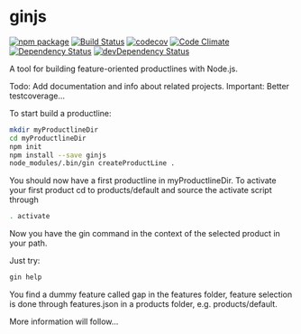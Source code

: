# ginjs
[![npm package](https://img.shields.io/npm/v/ginjs.svg?style=flat-square)](https://www.npmjs.org/package/ginjs)
[![Build Status](https://travis-ci.org/WiRai/ginjs.svg?branch=master)](https://travis-ci.org/WiRai/ginjs)
[![codecov](https://codecov.io/gh/WiRai/ginjs/branch/master/graph/badge.svg)](https://codecov.io/gh/WiRai/ginjs)
[![Code Climate](https://codeclimate.com/github/WiRai/ginjs/badges/gpa.svg)](https://codeclimate.com/github/WiRai/ginjs)
[![Dependency Status](https://david-dm.org/wirai/ginjs.svg)](https://david-dm.org/wirai/ginjs)
[![devDependency Status](https://david-dm.org/wirai/ginjs/dev-status.svg)](https://david-dm.org/wirai/ginjs?type=dev)

A tool for building feature-oriented productlines with Node.js.

Todo: Add documentation and info about related projects.
Important: Better testcoverage...

To start build a productline:

```sh
mkdir myProductlineDir
cd myProductlineDir
npm init
npm install --save ginjs
node_modules/.bin/gin createProductLine .
```

You should now have a first productline in myProductlineDir.
To activate your first product cd to products/default and source the activate script through

```sh
. activate
```

Now you have the gin command in the context of the selected product in your path.

Just try:
```sh
gin help
```

You find a dummy feature called gap in the features folder, feature selection is done through features.json in a products folder, e.g. products/default.

More information will follow...
